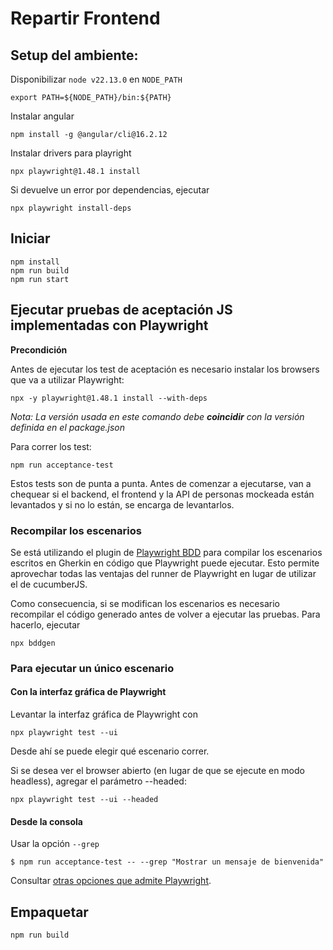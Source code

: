 # Repartir Frontend


## Setup del ambiente:


Disponibilizar `node v22.13.0` en `NODE_PATH` 

```
export PATH=${NODE_PATH}/bin:${PATH}
```

Instalar angular

```
npm install -g @angular/cli@16.2.12
```

Instalar drivers para playright

```
npx playwright@1.48.1 install
```

Si devuelve un error por dependencias, ejecutar

```
npx playwright install-deps
```

## Iniciar

```
npm install
npm run build
npm run start
```

## Ejecutar pruebas de aceptación JS implementadas con Playwright

__Precondición__

Antes de ejecutar los test de aceptación es necesario instalar los browsers que va a utilizar Playwright:

```
npx -y playwright@1.48.1 install --with-deps
```

*Nota: La versión usada en este comando debe __coincidir__ con la versión definida en el package.json*

Para correr los test:

```
npm run acceptance-test
```

Estos tests son de punta a punta. Antes de comenzar a ejecutarse, van a chequear si el backend, el frontend y la API de personas mockeada están levantados y si no lo están, se encarga de levantarlos. 


### Recompilar los escenarios
Se está utilizando el plugin de [Playwright BDD](https://github.com/vitalets/playwright-bdd) para compilar los escenarios escritos en Gherkin en código que Playwright puede ejecutar. Esto permite aprovechar todas las ventajas del runner de Playwright en lugar de utilizar el de cucumberJS.

Como consecuencia, si se modifican los escenarios es necesario recompilar el código generado antes de volver a ejecutar las pruebas. Para hacerlo, ejecutar
```
npx bddgen
```

### Para ejecutar un único escenario

#### Con la interfaz gráfica de Playwright

Levantar la interfaz gráfica de Playwright con
```
npx playwright test --ui
```
Desde ahí se puede elegir qué escenario correr.

Si se desea ver el browser abierto (en lugar de que se ejecute en modo headless), agregar el parámetro --headed:
```
npx playwright test --ui --headed
```


#### Desde la consola

Usar la opción ```--grep```

```
$ npm run acceptance-test -- --grep "Mostrar un mensaje de bienvenida"
```

Consultar [otras opciones que admite Playwright](https://playwright.dev/docs/test-annotations).


## Empaquetar

```
npm run build
```
